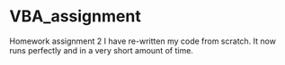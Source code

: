 # VBA_assignment
Homework assignment 2
I have re-written my code from scratch. It now runs perfectly and in a very short amount of time.
